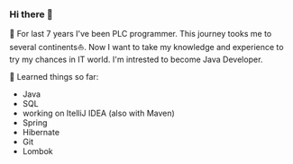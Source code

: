 ### Hi there 👋

🌱 For last 7 years I've been PLC programmer. This journey tooks me to several continents⛵. Now I want to take my knowledge and experience to try my chances in IT world. I'm intrested to become Java Developer.

📖 Learned things so far:
- Java
- SQL
- working on ItelliJ IDEA (also with Maven)
- Spring
- Hibernate
- Git
- Lombok

<!--
**morkmic/morkmic** is a ✨ _special_ ✨ repository because its `README.md` (this file) appears on your GitHub profile.

Here are some ideas to get you started:

- 🔭 I’m currently working on ...
- 🌱 I’m currently learning ...
- 👯 I’m looking to collaborate on ...
- 🤔 I’m looking for help with ...
- 💬 Ask me about ...
- 📫 How to reach me: ...
- 😄 Pronouns: ...
- ⚡ Fun fact: ...
-->
